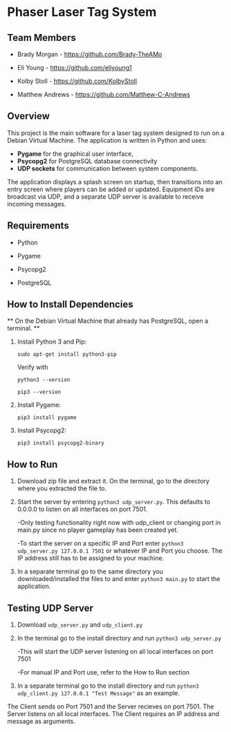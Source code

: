 # Phaser Laser Tag System

## Team Members
- Brady Morgan - https://github.com/Brady-TheAMo

- Eli Young - https://github.com/eliyoung1

- Kolby Stoll - https://github.com/KolbyStoll

- Matthew Andrews - https://github.com/Matthew-C-Andrews

## Overview

This project is the main software for a laser tag system designed to run on a Debian Virtual Machine. The application is written in Python and uses:
- **Pygame** for the graphical user interface,
- **Psycopg2** for PostgreSQL database connectivity
- **UDP sockets** for communication between system components.

The application displays a splash screen on startup, then transitions into an entry screen where players can be added or updated. Equipment IDs are broadcast via UDP, and a separate UDP server is available to receive incoming messages.

## Requirements
- Python

- Pygame

- Psycopg2

- PostgreSQL

## How to Install Dependencies

** On the Debian Virtual Machine that already has PostgreSQL, open a terminal. **
1. Install Python 3 and Pip:
   
   `sudo apt-get install python3-pip`
   
    Verify with
   
   `python3 --version`
   
   `pip3 --version`
2. Install Pygame:

   `pip3 install pygame`
3. Install Psycopg2:
   
   `pip3 install psycopg2-binary`

## How to Run
1. Download zip file and extract it. On the terminal, go to the directory where you extracted the file to. 
2. Start the server by entering `python3 udp_server.py`. This defaults to 0.0.0.0 to listen on all interfaces on port 7501.

   -Only testing functionality right now with udp_client or changing port in main.py since no player gameplay has been created yet.

   -To start the server on a specific IP and Port enter `python3 udp_server.py 127.0.0.1 7501` or whatever IP and Port you choose. The IP address still has to be assigned to your machine.
3. In a separate terminal go to the same directory you downloaded/installed the files to and enter `python3 main.py` to start the application.

## Testing UDP Server
1. Download `udp_server.py` and `udp_client.py`
2. In the terminal go to the install directory and run `python3 udp_server.py`

   -This will start the UDP server listening on all local interfaces on port 7501
   
   -For manual IP and Port use, refer to the How to Run section
4. In a separate terminal go to the install directory and run `python3 udp_client.py 127.0.0.1 "Test Message"` as an example.

The Client sends on Port 7501 and the Server recieves on port 7501. The Server listens on all local interfaces. The Client requires an IP address and message as arguments.
